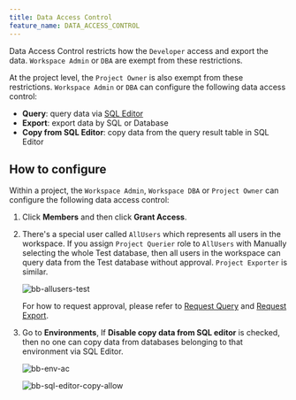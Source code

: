 ```yaml
---
title: Data Access Control
feature_name: DATA_ACCESS_CONTROL
---
```


<TutorialBlock url="/docs/tutorials/how-to-manage-data-access-for-developers" title="How to Manage Data Access for Developers" />

Data Access Control restricts how the `Developer` access and export the data. `Workspace Admin` or `DBA` are exempt from these restrictions.

At the project level, the `Project Owner` is also exempt from these restrictions. `Workspace Admin` or `DBA` can configure the following data access control:

- **Query**: query data via [SQL Editor](/docs/sql-editor/overview)
- **Export**: export data by SQL or Database
- **Copy from SQL Editor**: copy data from the query result table in SQL Editor

## How to configure

Within a project, the `Workspace Admin`, `Workspace DBA` or `Project Owner` can configure the following data access control:

1. Click **Members** and then click **Grant Access**.

1. There's a special user called `AllUsers` which represents all users in the workspace. If you assign `Project Querier` role to `AllUsers` with Manually selecting the whole Test database, then all users in the workspace can query data from the Test database without approval. `Project Exporter` is similar.

   ![bb-allusers-test](/content/docs/security/data-access-control/bb-allusers-test.webp)

   For how to request approval, please refer to [Request Query](/docs/security/data-query/) and [Request Export](/docs/security/data-export/).

1. Go to **Environments**, If **Disable copy data from SQL editor** is checked, then no one can copy data from databases belonging to that environment via SQL Editor.

   ![bb-env-ac](/content/docs/security/data-access-control/bb-env-ac.webp)

   ![bb-sql-editor-copy-allow](/content/docs/security/data-access-control/bb-sql-editor-copy-allow.webp)
